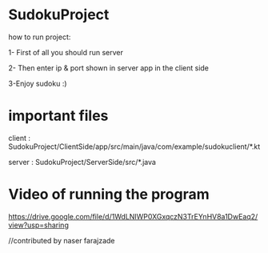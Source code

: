 # SudokuProject

how to run project: 

1- First of all you should run server

2- Then enter ip & port shown in server app in the client side

3-Enjoy sudoku :)

# important files 
client : SudokuProject/ClientSide/app/src/main/java/com/example/sudokuclient/*.kt

server : SudokuProject/ServerSide/src/*.java

# Video of running the program
https://drive.google.com/file/d/1WdLNIWP0XGxqczN3TrEYnHV8a1DwEaq2/view?usp=sharing

//contributed by naser farajzade
